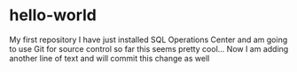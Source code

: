 # hello-world
My first repository
I have just installed SQL Operations Center and am going to use Git for source control
so far this seems pretty cool...
Now I am adding another line of text and will commit this change as well
